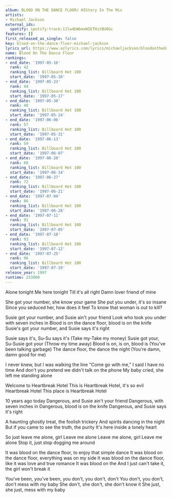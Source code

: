 ```yaml
---
album: BLOOD ON THE DANCE FLOOR/ HIStory In The Mix
artists:
- Michael Jackson
external_ids:
  spotify: spotify:track:11lw4bWbmxWIETHitBU0Gc
features: []
first_released_as_single: false
key: blood-on-the-dance-floor-michael-jackson
lyrics_url: https://www.azlyrics.com/lyrics/michaeljackson/bloodonthedancefloorxdangerousthewhitepandamashup.html
name: Blood On The Dance Floor
rankings:
- end_date: '1997-05-16'
  rank: 42
  ranking_list: Billboard Hot 100
  start_date: '1997-05-10'
- end_date: '1997-05-23'
  rank: 44
  ranking_list: Billboard Hot 100
  start_date: '1997-05-17'
- end_date: '1997-05-30'
  rank: 48
  ranking_list: Billboard Hot 100
  start_date: '1997-05-24'
- end_date: '1997-06-06'
  rank: 57
  ranking_list: Billboard Hot 100
  start_date: '1997-05-31'
- end_date: '1997-06-13'
  rank: 59
  ranking_list: Billboard Hot 100
  start_date: '1997-06-07'
- end_date: '1997-06-20'
  rank: 68
  ranking_list: Billboard Hot 100
  start_date: '1997-06-14'
- end_date: '1997-06-27'
  rank: 72
  ranking_list: Billboard Hot 100
  start_date: '1997-06-21'
- end_date: '1997-07-04'
  rank: 86
  ranking_list: Billboard Hot 100
  start_date: '1997-06-28'
- end_date: '1997-07-11'
  rank: 91
  ranking_list: Billboard Hot 100
  start_date: '1997-07-05'
- end_date: '1997-07-18'
  rank: 93
  ranking_list: Billboard Hot 100
  start_date: '1997-07-12'
- end_date: '1997-07-25'
  rank: 96
  ranking_list: Billboard Hot 100
  start_date: '1997-07-19'
release_year: 1997
runtime: 253000
---
```

Alone tonight
Me here tonight
Till it's all right
Damn lover friend of mine

She got your number, she know your game
She put you under, it's so insane
Since you seduced her, how does it feel
To know that woman is out to kill?

Susie got your number, and Susie ain't your friend
Look who took you under with seven inches in
Blood is on the dance floor, blood is on the knife
Susie's got your number, and Susie says it's right

Susie says it's, Su-Su says it's
(Take my-Take my money)
Susie got your, Su-Susie got your
(Throw my time away)
Blood is on, is on, blood is
(You've been talking garbage)
The dance floor, the dance the night
(You're damn, damn good for me)

I never knew, but I was walking the line
"Come go with me," I said I have no time
And don't you pretend we didn't talk on the phone
My baby cried, she left me standing alone

Welcome to Heartbreak Hotel
This is Heartbreak Hotel, it's so evil
Heartbreak Hotel
This place is Heartbreak Hotel

10 years ago today
Dangerous, and Susie ain't your friend
Dangerous, with seven inches in
Dangerous, blood is on the knife
Dangerous, and Susie says it's right

A haunting ghostly treat, the foolish trickery
And spirits dancing in the night
But if you came to see the truth, the purity
It's here inside a lonely heart

So just leave me alone, girl
Leave me alone
Leave me alone, girl
Leave me alone
Stop it, just stop dogging me around

It was blood on the dance floor, to enjoy that simple dance
It was blood on the dance floor, everything was on my side
It was blood on the dance floor, like it was love and true romance
It was blood on the
And I just can't take it, the girl won't break it

You've been, you've been, you don't, you don't, don't
You don't, you don't, don't mess with my baby
She don't, she don't, she don't know it
She just, she just, mess with my baby
